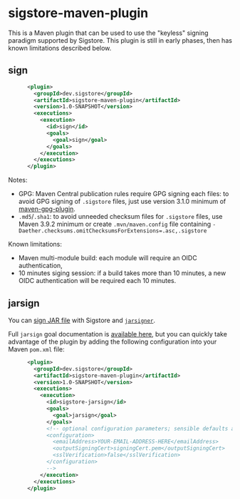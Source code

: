 # sigstore-maven-plugin

This is a Maven plugin that can be used to use the "keyless" signing paradigm supported by Sigstore.
This plugin is still in early phases, then has known limitations described below.

## sign

```xml
      <plugin>
        <groupId>dev.sigstore</groupId>
        <artifactId>sigstore-maven-plugin</artifactId>
        <version>1.0-SNAPSHOT</version>
        <executions>
          <execution>
            <id>sign</id>
            <goals>
              <goal>sign</goal>
            </goals>
          </execution>
        </executions>
      </plugin>
```

Notes:

- GPG: Maven Central publication rules require GPG signing each files: to avoid GPG signing of `.sigstore` files, just use version 3.1.0 minimum of [maven-gpg-plugin](https://maven.apache.org/plugins/maven-gpg-plugin/).
- `.md5`/`.sha1`: to avoid unneeded checksum files for `.sigstore` files, use Maven 3.9.2 minimum or create `.mvn/maven.config` file containing `-Daether.checksums.omitChecksumsForExtensions=.asc,.sigstore`

Known limitations:

- Maven multi-module build: each module will require an OIDC authentication,
- 10 minutes siging session: if a build takes more than 10 minutes, a new OIDC authentication will be required each 10 minutes.

## jarsign

You can [sign JAR file](https://docs.oracle.com/javase/tutorial/deployment/jar/intro.html) with Sigstore and [`jarsigner`](https://docs.oracle.com/en/java/javase/11/tools/jarsigner.html).

Full `jarsign` goal documentation is [available here](https://sigstore.github.io/sigstore-maven-plugin/jarsign-mojo.html), but you can quickly take advantage of the plugin by adding the following configuration into your Maven `pom.xml` file:

```xml
      <plugin>
        <groupId>dev.sigstore</groupId>
        <artifactId>sigstore-maven-plugin</artifactId>
        <version>1.0-SNAPSHOT</version>
        <executions>
          <execution>
            <id>sigstore-jarsign</id>
            <goals>
              <goal>jarsign</goal>
            </goals>
            <!-- optional configuration parameters; sensible defaults are chosen
            <configuration>
              <emailAddress>YOUR-EMAIL-ADDRESS-HERE</emailAddress>
              <outputSigningCert>signingCert.pem</outputSigningCert>
              <sslVerification>false</sslVerification>
            </configuration>
            -->
          </execution>
        </executions>
      </plugin>
```
